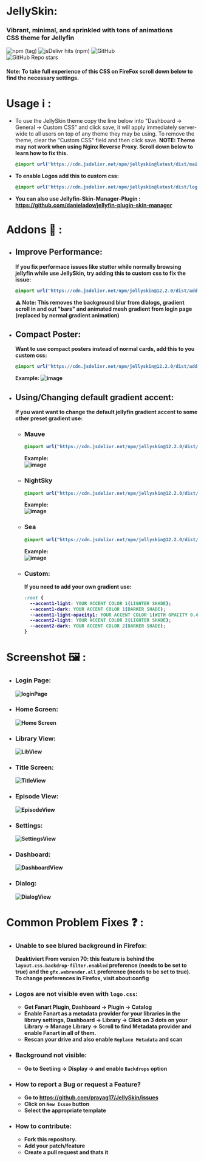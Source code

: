 # JellySkin:
### Vibrant, minimal, and sprinkled with tons of animations <br> CSS theme for Jellyfin
  
![npm (tag)](https://img.shields.io/npm/v/jellyskin/latest?style=for-the-badge) ![jsDelivr hits (npm)](https://img.shields.io/jsdelivr/npm/hm/jellyskin?label=Downloads&style=for-the-badge) ![GitHub](https://img.shields.io/github/license/prayag17/JellySkin?style=for-the-badge) <br>
![GitHub Repo stars](https://img.shields.io/github/stars/prayag17/JellySkin?style=social)

#### Note: To take full experience of this CSS on FireFox scroll down below to find the necessary settings.

# Usage :information_source: :
- To use the JellySkin theme copy the line below into "Dashboard -> General -> Custom CSS" and click save, it will apply immediately server-wide to all users on top of any theme they may be using. To remove the theme, clear the "Custom CSS" field and then click save. <b>NOTE: Theme may not work when using Nginx Reverse Proxy. Scroll down below to learn how to fix this.

  ```css
  @import url("https://cdn.jsdelivr.net/npm/jellyskin@latest/dist/main.css");
  ```

- To enable Logos add this to custom css:
  ```css
  @import url("https://cdn.jsdelivr.net/npm/jellyskin@latest/dist/logo.css");
  ```
  
- You can also use Jellyfin-Skin-Manager-Plugin : https://github.com/danieladov/jellyfin-plugin-skin-manager

# Addons :electric_plug: :
- ## Improve Performance:
    If you fix performace issues like stutter while normally browsing jellyfin while use JellySkin, try adding this to custom css to fix the issue:
    
    ```css
    @import url("https://cdn.jsdelivr.net/npm/jellyskin@12.2.0/dist/addons/improvePerformance.css")
    ```
    
    :warning: Note: This removes the background blur from dialogs, gradient scroll in and out "bars" and animated mesh gradient from login page (replaced by normal gradient animation)
    
- ## Compact Poster:
    Want to use compact posters instead of normal cards, add this to you custom css:
    
    ```css
    @import url("https://cdn.jsdelivr.net/npm/jellyskin@12.2.0/dist/addons/compactPosters.css");
    ```
    
    Example:
    ![image](https://user-images.githubusercontent.com/55829513/200132447-5307c19f-97e5-4022-ab42-c5b8bf632d6b.png)

- ## Using/Changing default gradient accent:
    If you want want to change the default jellyfin gradient accent to some other preset gradient use:
    
    - ### Mauve
      ```css
      @import url("https://cdn.jsdelivr.net/npm/jellyskin@12.2.0/dist/addons/gradients/mauve.css");
      ```
      Example:\
      ![image](https://user-images.githubusercontent.com/55829513/200132732-d188392a-5642-47f7-bb62-f204a85d992e.png)

    - ### NightSky
      ```css
      @import url("https://cdn.jsdelivr.net/npm/jellyskin@12.2.0/dist/addons/gradients/nightSky.css");
      ```
      Example:\
      ![image](https://user-images.githubusercontent.com/55829513/200132808-5b02c8e9-29c1-4a6b-ad3c-514588cf717a.png)

    - ### Sea
      ```css
      @import url("https://cdn.jsdelivr.net/npm/jellyskin@12.2.0/dist/addons/gradients/sea.css");
      ```
      Example:\
      ![image](https://user-images.githubusercontent.com/55829513/200132840-984deaf3-c228-4092-be8f-44c325d57782.png)
      
    - ### Custom:
      If you need to add your own gradient use:
      ```css
      :root {
        --accent1-light: YOUR ACCENT COLOR 1(LIGHTER SHADE);
        --accent1-dark: YOUR ACCENT COLOR 1(DARKER SHADE);
        --accent1-light-opacity1: YOUR ACCENT COLOR 1(WITH OPACITY 0.4);
        --accent2-light: YOUR ACCENT COLOR 2(LIGHTER SHADE);
        --accent2-dark: YOUR ACCENT COLOR 2(DARKER SHADE);
      }
      ```

# Screenshot :framed_picture: :
- ### Login Page:
    ![loginPage](https://user-images.githubusercontent.com/55829513/200134094-9bafba9d-4cfa-48c3-bbf4-e01bc21ecdd1.png)

- ### Home Screen:
    ![Home Screen](https://user-images.githubusercontent.com/55829513/200134098-6463a6e7-95bb-4af6-a451-b6ac5ef7abad.png)

- ### Library View:
    ![LibView](https://user-images.githubusercontent.com/55829513/200133209-413d6e6c-3569-4aaf-9db7-f576c141f519.png)
    
- ### Title Screen:
    ![TitleView](https://user-images.githubusercontent.com/55829513/200133240-075f604d-ae7f-48cb-9a42-445d8f3ef427.png)

- ### Episode View:
    ![EpisodeView](https://user-images.githubusercontent.com/55829513/200133258-4eabfc3d-475f-4b42-a496-bc2de60c11a5.png)

- ### Settings:
    ![SettingsView](https://user-images.githubusercontent.com/55829513/200133273-3ff7ba73-bad2-4f7c-88b1-e8298d246587.png)

- ### Dashboard:
    ![DashboardView](https://user-images.githubusercontent.com/55829513/200133302-5d7e7ac1-201b-4cb4-a839-ee53c5c6a6f2.png)

- ### Dialog:
    ![DialogView](https://user-images.githubusercontent.com/55829513/200133331-ee7838d0-6318-4175-b969-c06647bf65a0.png)

# Common Problem Fixes :question: :
- ### Unable to see blured background in Firefox:
  Deaktiviert From version 70: this feature is behind the `layout.css.backdrop-filter.enabled` preference (needs to be set to true) and the `gfx.webrender.all`  preference (needs to be set to true).
  To change preferences in Firefox, visit about:config
  
- ### Logos are not visible even with `logo.css`:
  - Get Fanart Plugin, Dashboard -> Plugin -> Catalog
  - Enable Fanart as a metadata provider for your libraries in the library settings, Dashboard -> Library -> Click on 3 dots on your Library -> Manage Library -> Scroll to find Metadata provider and enable Fanart in all of them.
  - Rescan your drive and also enable `Replace Metadata` and scan

- ### Background not visible:
  - Go to Seetiing -> Display -> and enable `Backdrops` option

- ### How to report a Bug or request a Feature?
  - Go to https://github.com/prayag17/JellySkin/issues
  - Click on `New Issue` button
  - Select the appropriate template

- ### How to contribute:
  - Fork this repository.
  - Add your patch/feature
  - Create a pull request and thats it
